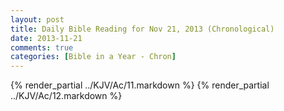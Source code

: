 ```yaml
---
layout: post
title: Daily Bible Reading for Nov 21, 2013 (Chronological)
date: 2013-11-21
comments: true
categories: [Bible in a Year - Chron]
---
```

{% render_partial ../KJV/Ac/11.markdown %}
{% render_partial ../KJV/Ac/12.markdown %}
